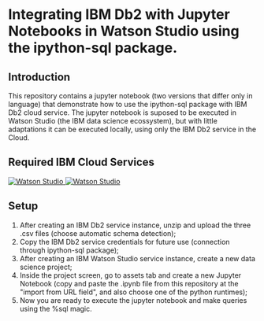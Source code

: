 # Integrating IBM Db2 with Jupyter Notebooks in Watson Studio using the ipython-sql package.

## Introduction
This repository contains a jupyter notebook (two versions that differ only in language) that demonstrate how to use the ipython-sql package with IBM Db2 cloud service. 
The jupyter notebook is suposed to be executed in Watson Studio (the IBM data science ecossystem), but with little adaptations it can be executed locally, using only the IBM Db2 service in the Cloud.

## Required IBM Cloud Services

<a href="https://console.bluemix.net/catalog/services/watson-studio">
    <img src="https://i.imgur.com/PUUM0g8.png" alt="Watson Studio">
</a> 

<a href="https://console.bluemix.net/catalog/services/db2">
    <img src="https://i.imgur.com/WoS3hOu.png" alt="Watson Studio">
</a>

## Setup

1. After creating an IBM Db2 service instance, unzip and upload the three .csv files (choose automatic schema detection);
2. Copy the IBM Db2 service credentials for future use (connection through ipython-sql package);
3. After creating an IBM Watson Studio service instance, create a new data science project;
4. Inside the project screen, go to assets tab and create a new Jupyter Notebook (copy and paste the .ipynb file from this repository at the "import from URL field", and also choose one of the python runtimes);
5. Now you are ready to execute the jupyter notebook and make queries using the %sql magic.
